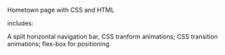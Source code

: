 Hometown page with CSS and HTML

includes:

A split horizontal navigation bar,
CSS tranform animations;
CSS transition animations;
flex-box for positioning.


